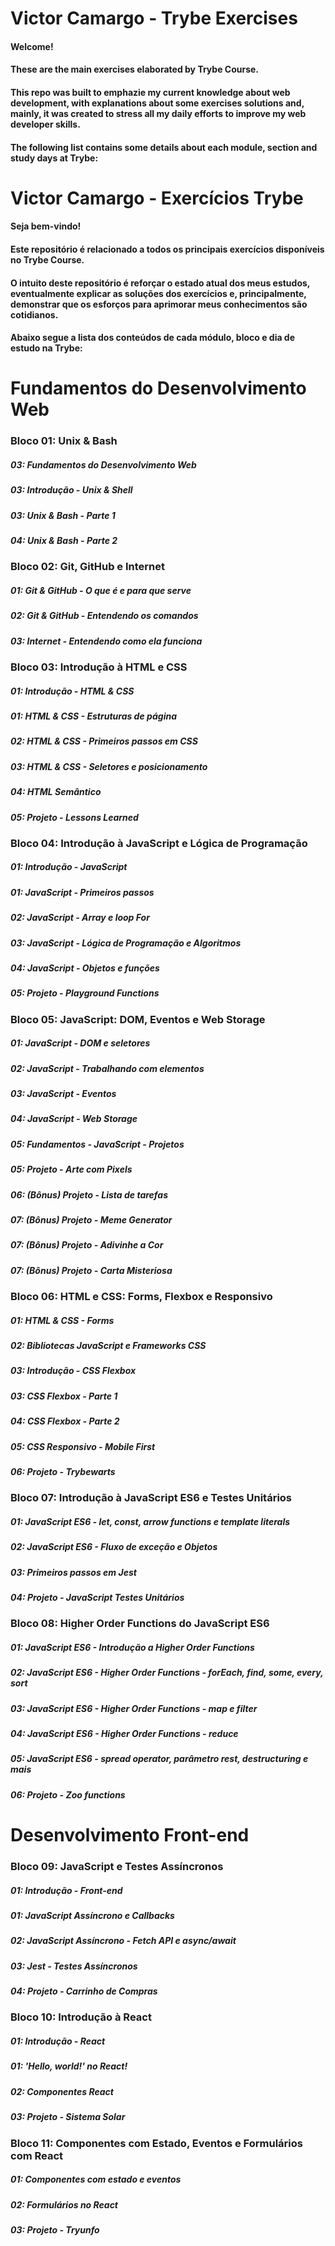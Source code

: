 # **Victor Camargo - Trybe Exercises**

#### Welcome!

#### These are the main exercises elaborated by **Trybe Course**.

#### This repo was built to emphazie my current knowledge about web development, with explanations about some exercises solutions and, mainly, it was created to stress all my daily efforts to improve my web developer skills.

#### The following list contains some details about each module, section and study days at **Trybe**:

# **Victor Camargo - Exercícios Trybe**
#### Seja bem-vindo!

#### Este repositório é relacionado a todos os principais exercícios disponíveis no **Trybe Course**.

#### O intuito deste repositório é reforçar o estado atual dos meus estudos, eventualmente explicar as soluções dos exercícios e, principalmente, demonstrar que os esforços para aprimorar meus conhecimentos são cotidianos.

#### Abaixo segue a lista dos conteúdos de cada módulo, bloco e dia de estudo na **Trybe**:

# **Fundamentos do Desenvolvimento Web**

### Bloco 01: Unix & Bash
##### 03: Fundamentos do Desenvolvimento Web
##### 03: Introdução - Unix & Shell
##### 03: Unix & Bash - Parte 1
##### 04: Unix & Bash - Parte 2
### Bloco 02: Git, GitHub e Internet
##### 01: Git & GitHub - O que é e para que serve
##### 02: Git & GitHub - Entendendo os comandos
##### 03: Internet - Entendendo como ela funciona
### Bloco 03: Introdução à HTML e CSS
##### 01: Introdução - HTML & CSS
##### 01: HTML & CSS - Estruturas de página
##### 02: HTML & CSS - Primeiros passos em CSS
##### 03: HTML & CSS - Seletores e posicionamento
##### 04: HTML Semântico
##### 05: Projeto - Lessons Learned
### Bloco 04: Introdução à JavaScript e Lógica de Programação
##### 01: Introdução - JavaScript
##### 01: JavaScript - Primeiros passos
##### 02: JavaScript - Array e loop For
##### 03: JavaScript - Lógica de Programação e Algoritmos
##### 04: JavaScript - Objetos e funções
##### 05: Projeto - Playground Functions
### Bloco 05: JavaScript: DOM, Eventos e Web Storage
##### 01: JavaScript - DOM e seletores
##### 02: JavaScript - Trabalhando com elementos
##### 03: JavaScript - Eventos
##### 04: JavaScript - Web Storage
##### 05: Fundamentos - JavaScript - Projetos
##### 05: Projeto - Arte com Pixels
##### 06: (Bônus) Projeto - Lista de tarefas
##### 07: (Bônus) Projeto - Meme Generator
##### 07: (Bônus) Projeto - Adivinhe a Cor
##### 07: (Bônus) Projeto - Carta Misteriosa
### Bloco 06: HTML e CSS: Forms, Flexbox e Responsivo
##### 01: HTML & CSS - Forms
##### 02: Bibliotecas JavaScript e Frameworks CSS
##### 03: Introdução - CSS Flexbox
##### 03: CSS Flexbox - Parte 1
##### 04: CSS Flexbox - Parte 2
##### 05: CSS Responsivo - Mobile First
##### 06: Projeto - Trybewarts
### Bloco 07: Introdução à JavaScript ES6 e Testes Unitários
##### 01: JavaScript ES6 - let, const, arrow functions e template literals
##### 02: JavaScript ES6 - Fluxo de exceção e Objetos
##### 03: Primeiros passos em Jest
##### 04: Projeto - JavaScript Testes Unitários
### Bloco 08: Higher Order Functions do JavaScript ES6
##### 01: JavaScript ES6 - Introdução a Higher Order Functions
##### 02: JavaScript ES6 - Higher Order Functions - forEach, find, some, every, sort
##### 03: JavaScript ES6 - Higher Order Functions - map e filter
##### 04: JavaScript ES6 - Higher Order Functions - reduce
##### 05: JavaScript ES6 - spread operator, parâmetro rest, destructuring e mais
##### 06: Projeto - Zoo functions

# **Desenvolvimento Front-end**

### Bloco 09: JavaScript e Testes Assíncronos
##### 01: Introdução - Front-end
##### 01: JavaScript Assíncrono e Callbacks
##### 02: JavaScript Assíncrono - Fetch API e async/await
##### 03: Jest - Testes Assíncronos
##### 04: Projeto - Carrinho de Compras

### Bloco 10: Introdução à React
##### 01: Introdução - React
##### 01: 'Hello, world!' no React!
##### 02: Componentes React
##### 03: Projeto - Sistema Solar

### Bloco 11: Componentes com Estado, Eventos e Formulários com React
##### 01: Componentes com estado e eventos
##### 02: Formulários no React
##### 03: Projeto - Tryunfo

